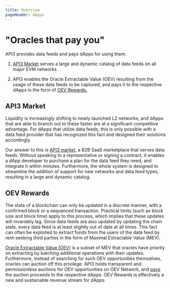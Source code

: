 ```yaml
---
title: Overview
pageHeader: dApps
---
```


<PageHeader/>

# "Oracles that pay you"

API3 provides data feeds and pays dApps for using them.

1. [API3 Market](#api3-market) serves a large and dynamic catalog of data feeds on all major EVM networks.

2. API3 enables the Oracle Extractable Value (OEV) resulting from the usage of these data feeds to be captured, and pays it to the respective dApps in the form of [OEV Rewards.](#oev-rewards)

## API3 Market

Liquidity is increasingly shifting to newly launched L2 networks, and dApps that are able to branch out to these faster are at a significant competitive advantage.
For dApps that utilize data feeds, this is only possible with a data feed provider that has recognized this fact and designed their solutions accordingly.

Our answer to this is [API3 market](https://market.api3.org/), a B2B SaaS marketplace that serves data feeds.
Without speaking to a representative or signing a contract, it enables a dApp developer to purchase a plan for the data feed they need, and integrate it within minutes.
Furthermore, the whole system is designed to streamline the addition of support for new networks and data feed types, resulting in a large and dynamic catalog.

## OEV Rewards

The state of a blockchain can only be updated in a discrete manner, with a confirmed block or a sequenced transaction.
Practical limits (such as block size and block time) apply to this process, which implies that these updates will invariably lag.
Since data feeds are also updated by updating the chain state, every data feed is at least slightly out of date at all times.
This fact can often be exploited to extract funds from the users of the data feed by rent-seeking third parties in the form of Maximal Extractable Value (MEV).

[Oracle Extractable Value (OEV)](https://medium.com/api3/oracle-extractable-value-oev-13c1b6d53c5b) is a subset of MEV that oracles have priority on extracting by batching additional operations with their updates.
Furthermore, instead of searching for such OEV opportunities themselves, oracles can auction off this privilege.
API3 holds transparent and permissionless auctions for OEV opportunities on OEV Network, and [pays](/dapps/oev-rewards/) the auction proceeds to the respective dApps.
OEV Rewards is effectively a new and sustainable revenue stream for dApps.
